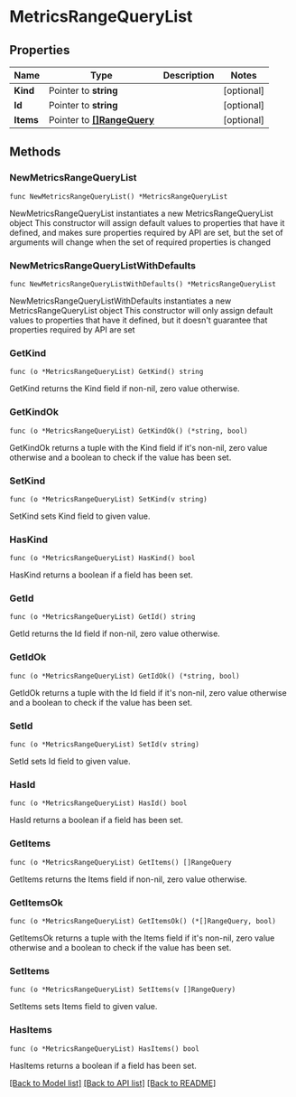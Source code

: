 # MetricsRangeQueryList

## Properties

Name | Type | Description | Notes
------------ | ------------- | ------------- | -------------
**Kind** | Pointer to **string** |  | [optional] 
**Id** | Pointer to **string** |  | [optional] 
**Items** | Pointer to [**[]RangeQuery**](RangeQuery.md) |  | [optional] 


## Methods

### NewMetricsRangeQueryList

`func NewMetricsRangeQueryList() *MetricsRangeQueryList`

NewMetricsRangeQueryList instantiates a new MetricsRangeQueryList object
This constructor will assign default values to properties that have it defined,
and makes sure properties required by API are set, but the set of arguments
will change when the set of required properties is changed

### NewMetricsRangeQueryListWithDefaults

`func NewMetricsRangeQueryListWithDefaults() *MetricsRangeQueryList`

NewMetricsRangeQueryListWithDefaults instantiates a new MetricsRangeQueryList object
This constructor will only assign default values to properties that have it defined,
but it doesn't guarantee that properties required by API are set


### GetKind

`func (o *MetricsRangeQueryList) GetKind() string`

GetKind returns the Kind field if non-nil, zero value otherwise.

### GetKindOk

`func (o *MetricsRangeQueryList) GetKindOk() (*string, bool)`

GetKindOk returns a tuple with the Kind field if it's non-nil, zero value otherwise
and a boolean to check if the value has been set.

### SetKind

`func (o *MetricsRangeQueryList) SetKind(v string)`

SetKind sets Kind field to given value.

### HasKind

`func (o *MetricsRangeQueryList) HasKind() bool`

HasKind returns a boolean if a field has been set.


### GetId

`func (o *MetricsRangeQueryList) GetId() string`

GetId returns the Id field if non-nil, zero value otherwise.

### GetIdOk

`func (o *MetricsRangeQueryList) GetIdOk() (*string, bool)`

GetIdOk returns a tuple with the Id field if it's non-nil, zero value otherwise
and a boolean to check if the value has been set.

### SetId

`func (o *MetricsRangeQueryList) SetId(v string)`

SetId sets Id field to given value.

### HasId

`func (o *MetricsRangeQueryList) HasId() bool`

HasId returns a boolean if a field has been set.


### GetItems

`func (o *MetricsRangeQueryList) GetItems() []RangeQuery`

GetItems returns the Items field if non-nil, zero value otherwise.

### GetItemsOk

`func (o *MetricsRangeQueryList) GetItemsOk() (*[]RangeQuery, bool)`

GetItemsOk returns a tuple with the Items field if it's non-nil, zero value otherwise
and a boolean to check if the value has been set.

### SetItems

`func (o *MetricsRangeQueryList) SetItems(v []RangeQuery)`

SetItems sets Items field to given value.

### HasItems

`func (o *MetricsRangeQueryList) HasItems() bool`

HasItems returns a boolean if a field has been set.



[[Back to Model list]](../README.md#documentation-for-models) [[Back to API list]](../README.md#documentation-for-api-endpoints) [[Back to README]](../README.md)

